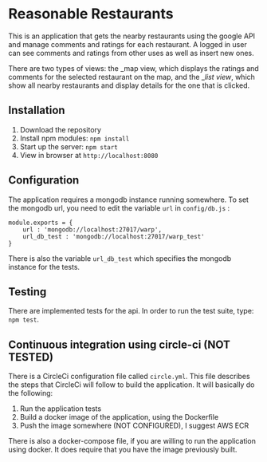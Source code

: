# Reasonable Restaurants

This is an application that gets the nearby restaurants using the google API and manage comments and ratings for each restaurant.
A logged in user can see comments and ratings from other uses as well as insert new ones.

There are two types of views: the _map view, which displays the ratings and comments for the selected restaurant on the map, and the __list view_, which show all nearby restaurants and display details for the one that is clicked.

## Installation
1. Download the repository
2. Install npm modules: `npm install`
3. Start up the server: `npm start`
4. View in browser at `http://localhost:8080`

## Configuration
The application requires a mongodb instance running somewhere.
To set the mongodb url, you need to edit the variable `url` in `config/db.js` :

```
module.exports = {
	url : 'mongodb://localhost:27017/warp',
	url_db_test : 'mongodb://localhost:27017/warp_test'
}
```
There is also the variable `url_db_test` which specifies the mongodb instance for the tests.

## Testing

There are implemented tests for the api.
In order to run the test suite, type: `npm test`.

## Continuous integration using circle-ci (NOT TESTED)
There is a CircleCi configuration file called `circle.yml`.
This file describes the steps that CircleCi will follow to build the application. 
It will basically do the following:
1. Run the application tests
2. Build a docker image of the application, using the Dockerfile
3. Push the image somewhere (NOT CONFIGURED), I suggest AWS ECR

There is also a docker-compose file, if you are willing to run the application using docker. It does require that you have the image previously built.

